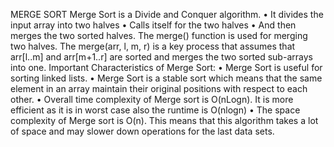 MERGE SORT
Merge Sort is a Divide and Conquer algorithm.
•	It divides the input array into two halves
•	Calls itself for the two halves
•	And then merges the two sorted halves. 
The merge() function is used for merging two halves. 
The merge(arr, l, m, r) is a key process that assumes that arr[l..m] and arr[m+1..r] are sorted and merges the two sorted sub-arrays into one.
Important Characteristics of Merge Sort:
•	Merge Sort is useful for sorting linked lists.
•	Merge Sort is a stable sort which means that the same element in an array maintain their original positions with respect to each other.
•	Overall time complexity of Merge sort is O(nLogn). It is more efficient as it is in worst case also the runtime is O(nlogn)
•	The space complexity of Merge sort is O(n). This means that this algorithm takes a lot of space and may slower down operations for the last data sets.

